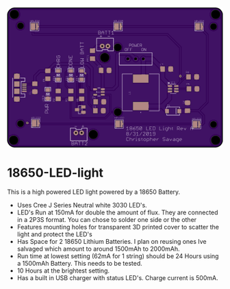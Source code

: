 ![oshboard](https://raw.githubusercontent.com/chrissavage2300/18650-LED-light/master/18650%20version.png)
# 18650-LED-light
This is a high powered LED light powered by a 18650 Battery. 

* Uses Cree J Series Neutral white 3030 LED's.
* LED's Run at 150mA for double the amount of flux. They are connected in a 2P3S format. You can chose to solder one side or the other
* Features mounting holes for transparent 3D printed cover to scatter the light and protect the LED's
* Has Space for 2 18650 Lithium Batteries. I plan on reusing ones Ive salvaged which amount to around 1500mAh to 2000mAh.
* Run time at lowest setting (62mA for 1 string) should be 24 Hours using a 1500mAh Battery. This needs to be tested.
* 10 Hours at the brightest setting. 
* Has a built in USB charger with status LED's. Charge current is 500mA. 
